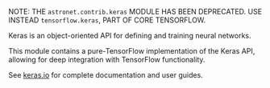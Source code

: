 NOTE: THE `astronet.contrib.keras` MODULE HAS BEEN DEPRECATED.
USE INSTEAD `tensorflow.keras`, PART OF CORE TENSORFLOW.

Keras is an object-oriented API for defining and training neural networks.

This module contains a pure-TensorFlow implementation of the Keras API,
allowing for deep integration with TensorFlow functionality.

See [keras.io](https://keras.io) for complete documentation and user guides.
